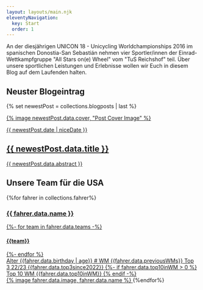 ```yaml
---
layout: layouts/main.njk
eleventyNavigation:
  key: Start
  order: 1
---
```


An der diesjährigen UNICON 18 - Unicycling Worldchampionships 2016 im spanischen Donostia-San Sebastián nehmen vier Sportler/innen der Einrad-Wettkampfgruppe "All Stars on(e) Wheel" vom "TuS Reichshof" teil. Über unsere sportlichen Leistungen und Erlebnisse wollen wir Euch in diesem Blog auf dem Laufenden halten.

## Neuster Blogeintrag
{% set newestPost = collections.blogposts | last %}
<a href="{{ newestPost.url }}">
  <article class="blogpost card card-hover">
    {% image newestPost.data.cover, "Post Cover Image" %}
    <p class="post_date">{{ newestPost.date | niceDate }}</p>
    <h2 class="post_title">{{ newestPost.data.title }}</h2>
    <p class="post_abstract">{{ newestPost.data.abstract }}</p>
  </article>
</a>

## Unsere Team für die USA

<section class="fahrer-cards">
  {%for fahrer in collections.fahrer%}
  <a href="{{fahrer.url}}" class="card fahrer card-hover">
    <h3 class="name">{{ fahrer.data.name }}</h3>
    <div class="team">
    {%- for team in fahrer.data.teams -%}
    <h4>{{team}}</h4>
    {%- endfor %}
    </div>
    <div class="stats">
      <span class="age label">Alter</span>
      <span class="age value">{{fahrer.data.birthday | age}}</span>
      <span class="prevWM label"># WM</span>
      <span class="prevWM value">{{fahrer.data.previousWMs}}</span>
      <span class="top3 label">Top 3 22/23</span>
      <span class="top3 value">{{fahrer.data.top3since2022}}</span>
      {%- if fahrer.data.top10inWM > 0 %}
      <span class="top10 label">Top 10 WM</span>
      <span class="top10 value">{{fahrer.data.top10inWM}}</span>
      {% endif -%}
    </div>
    {% image fahrer.data.image, fahrer.data.name %}
  </a>
  {%endfor%}
</section>
